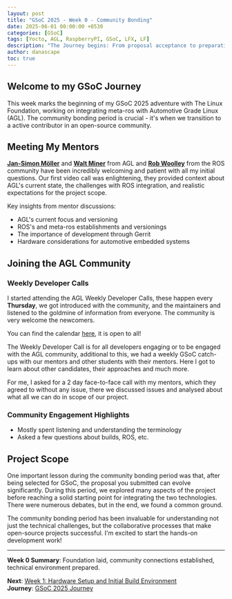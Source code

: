 ```yaml
---
layout: post
title: "GSoC 2025 - Week 0 - Community Bonding"
date: 2025-06-01 00:00:00 +0530
categories: [GSoC]
tags: [Yocto, AGL, RaspberryPI, GSoC, LFX, LF]
description: "The Journey begins: From proposal acceptance to preparation"
author: danascape
toc: true
---
```


## Welcome to my GSoC Journey
This week marks the beginning of my GSoC 2025 adventure with The Linux Foundation, working on integrating meta-ros with Automotive Grade Linux (AGL). The community bonding period is crucial - it's when we transition to a active contributor in an open-source community.

## Meeting My Mentors
[**Jan-Simon Möller**][jan-email] and [**Walt Miner**][walt-email] from AGL and [**Rob Woolley**][rob-email] from the ROS community have been incredibly welcoming and patient with all my initial questions. Our first video call was enlightening, they provided context about AGL's current state, the challenges with ROS integration, and realistic expectations for the project scope.

Key insights from mentor discussions:
* AGL's current focus and versioning
* ROS's and meta-ros establishments and versionings
* The importance of development through Gerrit
* Hardware considerations for automotive embedded systems

## Joining the AGL Community
### Weekly Developer Calls
I started attending the AGL Weekly Developer Calls, these happen every **Thursday**, we got introduced with the community, and the maintainers and listened to the goldmine of information from everyone. The community is very welcome the newcomers.

You can find the calendar [here][agl-calendar], it is open to all!

The Weekly Developer Call is for all developers engaging or to be engaged with the AGL community, additional to this, we had a weekly GSoC catch-ups with our mentors and other students with their mentors. Here I got to learn about other candidates, their approaches and much more.

For me, I asked for a 2 day face-to-face call with my mentors, which they agreed to without any issue, there we discussed issues and analysed about what all we can do in scope of our project.

### Community Engagement Highlights
* Mostly spent listening and understanding the terminology
* Asked a few questions about builds, ROS, etc.

## Project Scope
One important lesson during the community bonding period was that, after being selected for GSoC, the proposal you submitted can evolve significantly. During this period, we explored many aspects of the project before reaching a solid starting point for integrating the two technologies. There were numerous debates, but in the end, we found a common ground.

The community bonding period has been invaluable for understanding not just the technical challenges, but the collaborative processes that make open-source projects successful. I'm excited to start the hands-on development work!

---

**Week 0 Summary**: Foundation laid, community connections established, technical environment prepared.

**Next**: [Week 1: Hardware Setup and Initial Build Environment][week-1]  
**Journey**: [GSoC 2025 Journey][series-journey] 

[jan-email]: mailto:jsmoeller@linuxfoundation.org
[walt-email]: mailto:wminer@linuxfoundation.org
[rob-email]: mailto:rob.woolley@windriver.com
[agl-calendar]: https://lists.automotivelinux.org/g/agl-dev-community/calendar
[week-1]: /posts/GSoC-2025-week1/
[series-journey]: /posts/GSoC-2025-Journey/